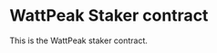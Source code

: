 # WattPeak Staker contract

This is the WattPeak staker contract. 

<!-- TODO: Write more about the contract -->